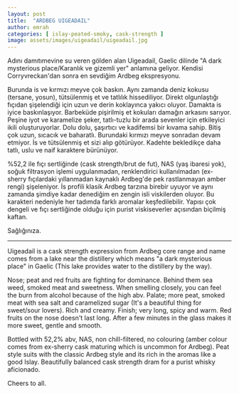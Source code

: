 ```yaml
---
layout: post
title:  "ARDBEG UIGEADAIL"
author: emrah
categories: [ islay-peated-smoky, cask-strength ]
image: assets/images/uigeadail/uigeadail.jpg
---
```


Adını damıtımevine su veren gölden alan Uigeadail, Gaelic dilinde "A dark mysterious place/Karanlık ve gizemli yer" anlamına geliyor. Kendisi Corryvreckan'dan sonra en sevdiğim Ardbeg ekspresyonu. 

Burunda is ve kırmızı meyve çok baskın. Aynı zamanda deniz kokusu (tersane, yosun), tütsülenmiş et ve tatlılık hissediliyor. Direkt olgunlaştığı fıçıdan şişelendiği için uzun ve derin koklayınca yakıcı oluyor. 
Damakta is iyice baskınlaşıyor. Barbeküde pişirilmiş et kokuları damağın arkasını sarıyor. Peşine iyot ve karamelize şeker, tatlı-tuzlu bir arada sevenler için etkileyici ikili oluşturuyorlar. Dolu dolu, şaşırtıcı ve kadifemsi bir kıvama sahip.
Bitiş çok uzun, sıcacık ve baharatlı. Burundaki kırmızı meyve sonradan devam etmiyor. İs ve tütsülenmiş et sizi alıp götürüyor. 
Kadehte bekledikçe daha tatlı, uslu ve naif karaktere bürünüyor. 

%52,2 ile fıçı sertliğinde (cask strength/brut de fut), NAS (yaş ibaresi yok), soğuk filtrasyon işlemi uygulanmadan, renklendirici kullanılmadan (ex-sherry fıçılardaki yıllanmadan kaynaklı Ardbeg'de pek rastlanmayan amber rengi) şişeleniyor. 
İs profili klasik Ardbeg tarzına birebir uyuyor ve aynı zamanda şimdiye kadar denediğim en zengin isli viskilerden oluyor. Bu karakteri nedeniyle her tadımda farklı aromalar keşfedilebilir. Yapısı çok dengeli ve fıçı sertliğinde olduğu için purist viskiseverler açısından biçilmiş kaftan. 

Sağlığınıza.

---------------------------------------------------------------------------

Uigeadail is a cask strength expression from Ardbeg core range and name comes from a lake near the distillery which means "a dark mysterious place" in Gaelic (This lake provides water to the distillery by the way).

Nose; peat and red fruits are fighting for dominance. Behind them sea weed, smoked meat and sweetness. When smelling closely, you can feel the burn from alcohol because of the high abv.
Palate; more peat, smoked meat with sea salt and caramelized sugar (It's a beautiful thing for sweet/sour lovers). Rich and creamy. 
Finish; very long, spicy and warm. Red fruits on the nose doesn't last long. After a few minutes in the glass makes it more sweet, gentle and smooth.

Bottled with 52,2% abv, NAS, non chill-filtered, no colouring (amber colour comes from ex-sherry cask maturing which is uncommon for Ardbeg).
Peat style suits with the classic Ardbeg style and its rich in the aromas like a good Islay. Beautifully balanced cask strength dram for a purist whisky aficionado. 

Cheers to all. 
